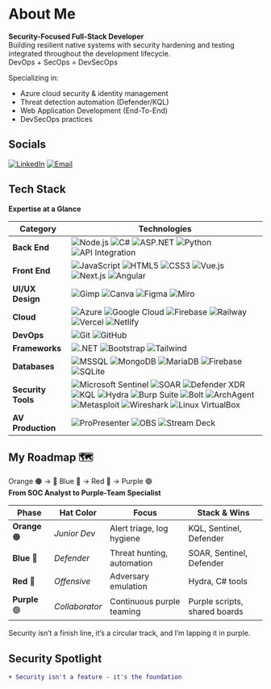 # About Me
**Security-Focused Full-Stack Developer**  
Building resilient native systems with security hardening and testing integrated throughout the development lifecycle.  
DevOps + SecOps = DevSecOps

Specializing in:  
  - Azure cloud security & identity management  
  - Threat detection automation (Defender/KQL)  
  - Web Application Development (End-To-End)  
  - DevSecOps practices

## Socials
[![LinkedIn](https://img.shields.io/badge/LinkedIn-Connect-%230077B5?logo=linkedin   )](https://linkedin.com/in/mihlali-8934528-mabovula   ) 
[![Email](https://img.shields.io/badge/Email-Contact-%23D14836?logo=gmail   )](mailto:mihlalimabovula597@gmail.com)

## Tech Stack
**Expertise at a Glance**

| Category          | Technologies                                                                 |
|-------------------|------------------------------------------------------------------------------|
| **Back End**      | ![Node.js](https://img.shields.io/badge/-Node.js-339933?logo=nodedotjs   ) ![C#](https://img.shields.io/badge/-C%23-239120?logo=csharp   ) ![ASP.NET](https://img.shields.io/badge/-ASP.NET-512BD4?logo=dotnet   ) ![Python](https://img.shields.io/badge/-Python-3776AB?logo=python&logoColor=white   ) ![API Integration](https://img.shields.io/badge/-API%20Integration-FF6F00?logo=swagger   ) |
| **Front End**     | ![JavaScript](https://img.shields.io/badge/-JavaScript-F7DF1E?logo=javascript&logoColor=black   ) ![HTML5](https://img.shields.io/badge/-HTML5-E34F26?logo=html5   ) ![CSS3](https://img.shields.io/badge/-CSS3-1572B6?logo=css3   ) ![Vue.js](https://img.shields.io/badge/-Vue.js-4FC08D?logo=vuedotjs   ) ![Next.js](https://img.shields.io/badge/-Next.js-000000?logo=nextdotjs   ) ![Angular](https://img.shields.io/badge/-Angular-DD0031?logo=angular   ) |
| **UI/UX Design**  | ![Gimp](https://img.shields.io/badge/-GIMP-5C5543?logo=gimp ) ![Canva](https://img.shields.io/badge/-Canva-00C4CC?logo=canva ) ![Figma](https://img.shields.io/badge/-Figma-F24E1E?logo=figma ) ![Miro](https://img.shields.io/badge/-Miro-F2D522?logo=miro ) |
| **Cloud**         | ![Azure](https://img.shields.io/badge/-Azure-0078D4?logo=microsoftazure   ) ![Google Cloud](https://img.shields.io/badge/-GCP-4285F4?logo=googlecloud   ) ![Firebase](https://img.shields.io/badge/-Firebase-FFCA28?logo=firebase&logoColor=black   ) ![Railway](https://img.shields.io/badge/-Railway-0B0D0E?logo=railway  ) ![Vercel](https://img.shields.io/badge/-Vercel-000000?logo=vercel  ) ![Netlify](https://img.shields.io/badge/-Netlify-00C7B7?logo=netlify  ) |
| **DevOps**        | ![Git](https://img.shields.io/badge/-Git-F05032?logo=git   ) ![GitHub](https://img.shields.io/badge/-GitHub-181717?logo=github   ) |
| **Frameworks**    | ![.NET](https://img.shields.io/badge/-.NET-512BD4?logo=dotnet   ) ![Bootstrap](https://img.shields.io/badge/-Bootstrap-7952B3?logo=bootstrap   ) ![Tailwind](https://img.shields.io/badge/-Tailwind_CSS-38B2AC?logo=tailwind-css   ) |
| **Databases**     | ![MSSQL](https://img.shields.io/badge/-SQL%20Server-CC2927?logo=microsoftsqlserver   ) ![MongoDB](https://img.shields.io/badge/-MongoDB-47A248?logo=mongodb   ) ![MariaDB](https://img.shields.io/badge/-MariaDB-003545?logo=mariadb   ) ![Firebase](https://img.shields.io/badge/-Firebase-FFCA28?logo=firebase&logoColor=black   ) ![SQLite](https://img.shields.io/badge/-SQLite-003B57?logo=sqlite   ) |
| **Security Tools**| ![Microsoft Sentinel](https://img.shields.io/badge/-Microsoft_Sentinel-0078D4?logo=microsoft   ) ![SOAR](https://img.shields.io/badge/-SOAR-0078D4?logo=microsoft   ) ![Defender XDR](https://img.shields.io/badge/-Defender_XDR-0078D4?logo=microsoft   ) ![KQL](https://img.shields.io/badge/-KQL-0078D4?logo=microsoftazure   ) ![Hydra](https://img.shields.io/badge/-Hydra-2E8B57?logo=hackaday&logoColor=white   ) ![Burp Suite](https://img.shields.io/badge/-Burp_Suite-FF6633?logo=portswigger   ) ![Bolt](https://img.shields.io/badge/-Bolt-2E8B57?logo=bolt   ) ![ArchAgent](https://img.shields.io/badge/-ArchAgent-2E8B57?logo=archlinux   ) ![Metasploit](https://img.shields.io/badge/-Metasploit-EE0000?logo=metasploit ) ![Wireshark](https://img.shields.io/badge/-Wireshark-1679A7?logo=wireshark ) ![Linux VirtualBox](https://img.shields.io/badge/-VirtualBox-183A61?logo=virtualbox ) |
| **AV Production** | ![ProPresenter](https://img.shields.io/badge/-ProPresenter-1D4ED7?logo=propresenter ) ![OBS](https://img.shields.io/badge/-OBS-302E31?logo=obsstudio ) ![Stream Deck](https://img.shields.io/badge/-Stream_Deck-1E1E1E?logo=elgato ) |

## My Roadmap 🗺️
Orange 🟠 → 📍 Blue 🔵 → Red 🔴 → Purple 🟣  
**From SOC Analyst to Purple-Team Specialist**

| Phase | Hat Color | Focus | Stack & Wins |
|-------|-----------|-------|--------------|
| **Orange** 🟠 | *Junior Dev* | Alert triage, log hygiene | KQL, Sentinel, Defender |
| **Blue** 🔵 | *Defender* | Threat hunting, automation |  SOAR, Sentinel, Defender  |
| **Red** 🔴 | *Offensive* | Adversary emulation |  Hydra, C# tools |
| **Purple** 🟣 | *Collaborator* | Continuous purple teaming | Purple scripts, shared boards |

Security isn’t a finish line, it’s a circular track, and I’m lapping it in purple.


## Security Spotlight
```diff
+ Security isn't a feature - it's the foundation
